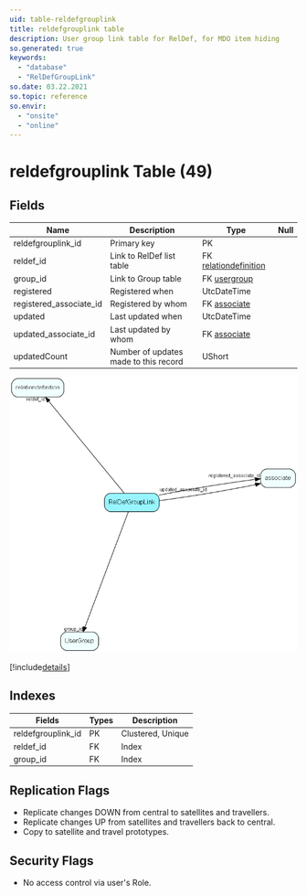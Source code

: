 ```yaml
---
uid: table-reldefgrouplink
title: reldefgrouplink table
description: User group link table for RelDef, for MDO item hiding
so.generated: true
keywords:
  - "database"
  - "RelDefGroupLink"
so.date: 03.22.2021
so.topic: reference
so.envir:
  - "onsite"
  - "online"
---
```


# reldefgrouplink Table (49)

## Fields

| Name | Description | Type | Null |
|------|-------------|------|:----:|
|reldefgrouplink\_id|Primary key|PK| |
|reldef\_id|Link to RelDef list table|FK [relationdefinition](relationdefinition.md)| |
|group\_id|Link to Group table|FK [usergroup](usergroup.md)| |
|registered|Registered when|UtcDateTime| |
|registered\_associate\_id|Registered by whom|FK [associate](associate.md)| |
|updated|Last updated when|UtcDateTime| |
|updated\_associate\_id|Last updated by whom|FK [associate](associate.md)| |
|updatedCount|Number of updates made to this record|UShort| |


![RelDefGroupLink table relationship diagram](./media/RelDefGroupLink.png)

[!include[details](./includes/RelDefGroupLink.md)]

## Indexes

| Fields | Types | Description |
|--------|-------|-------------|
|reldefgrouplink\_id |PK |Clustered, Unique |
|reldef\_id |FK |Index |
|group\_id |FK |Index |

## Replication Flags

* Replicate changes DOWN from central to satellites and travellers.
* Replicate changes UP from satellites and travellers back to central.
* Copy to satellite and travel prototypes.

## Security Flags

* No access control via user's Role.

